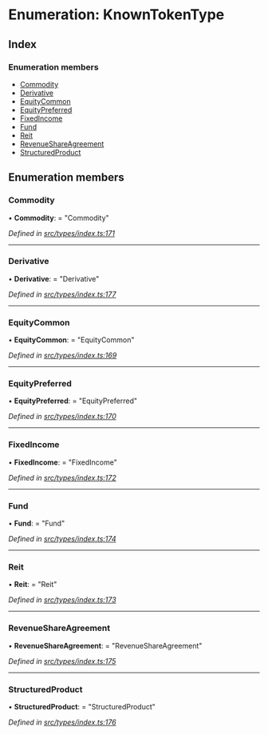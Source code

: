 # Enumeration: KnownTokenType

## Index

### Enumeration members

* [Commodity](knowntokentype.md#commodity)
* [Derivative](knowntokentype.md#derivative)
* [EquityCommon](knowntokentype.md#equitycommon)
* [EquityPreferred](knowntokentype.md#equitypreferred)
* [FixedIncome](knowntokentype.md#fixedincome)
* [Fund](knowntokentype.md#fund)
* [Reit](knowntokentype.md#reit)
* [RevenueShareAgreement](knowntokentype.md#revenueshareagreement)
* [StructuredProduct](knowntokentype.md#structuredproduct)

## Enumeration members

###  Commodity

• **Commodity**: = "Commodity"

*Defined in [src/types/index.ts:171](https://github.com/PolymathNetwork/polymesh-sdk/blob/05b527a2/src/types/index.ts#L171)*

___

###  Derivative

• **Derivative**: = "Derivative"

*Defined in [src/types/index.ts:177](https://github.com/PolymathNetwork/polymesh-sdk/blob/05b527a2/src/types/index.ts#L177)*

___

###  EquityCommon

• **EquityCommon**: = "EquityCommon"

*Defined in [src/types/index.ts:169](https://github.com/PolymathNetwork/polymesh-sdk/blob/05b527a2/src/types/index.ts#L169)*

___

###  EquityPreferred

• **EquityPreferred**: = "EquityPreferred"

*Defined in [src/types/index.ts:170](https://github.com/PolymathNetwork/polymesh-sdk/blob/05b527a2/src/types/index.ts#L170)*

___

###  FixedIncome

• **FixedIncome**: = "FixedIncome"

*Defined in [src/types/index.ts:172](https://github.com/PolymathNetwork/polymesh-sdk/blob/05b527a2/src/types/index.ts#L172)*

___

###  Fund

• **Fund**: = "Fund"

*Defined in [src/types/index.ts:174](https://github.com/PolymathNetwork/polymesh-sdk/blob/05b527a2/src/types/index.ts#L174)*

___

###  Reit

• **Reit**: = "Reit"

*Defined in [src/types/index.ts:173](https://github.com/PolymathNetwork/polymesh-sdk/blob/05b527a2/src/types/index.ts#L173)*

___

###  RevenueShareAgreement

• **RevenueShareAgreement**: = "RevenueShareAgreement"

*Defined in [src/types/index.ts:175](https://github.com/PolymathNetwork/polymesh-sdk/blob/05b527a2/src/types/index.ts#L175)*

___

###  StructuredProduct

• **StructuredProduct**: = "StructuredProduct"

*Defined in [src/types/index.ts:176](https://github.com/PolymathNetwork/polymesh-sdk/blob/05b527a2/src/types/index.ts#L176)*
